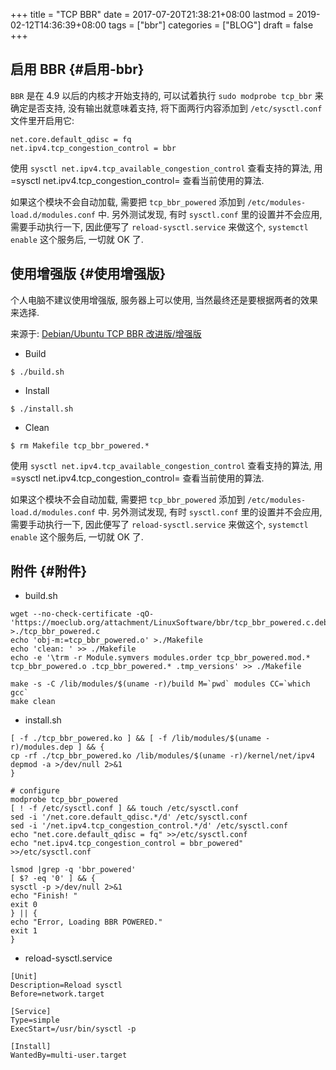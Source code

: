 +++
title = "TCP BBR"
date = 2017-07-20T21:38:21+08:00
lastmod = 2019-02-12T14:36:39+08:00
tags = ["bbr"]
categories = ["BLOG"]
draft = false
+++

## 启用 BBR {#启用-bbr}

`BBR` 是在 4.9 以后的内核才开始支持的, 可以试着执行 `sudo modprobe tcp_bbr` 来确定是否支持, 没有输出就意味着支持, 将下面两行内容添加到 `/etc/sysctl.conf` 文件里开启用它:

```shell
net.core.default_qdisc = fq
net.ipv4.tcp_congestion_control = bbr
```

使用 `sysctl net.ipv4.tcp_available_congestion_control` 查看支持的算法, 用=sysctl net.ipv4.tcp\_congestion\_control= 查看当前使用的算法.

如果这个模块不会自动加载, 需要把 `tcp_bbr_powered` 添加到 `/etc/modules-load.d/modules.conf` 中.
另外测试发现, 有时 `sysctl.conf` 里的设置并不会应用, 需要手动执行一下, 因此便写了 `reload-sysctl.service` 来做这个, `systemctl enable` 这个服务后, 一切就 OK 了.

<!--more-->


## 使用增强版 {#使用增强版}

个人电脑不建议使用增强版, 服务器上可以使用, 当然最终还是要根据两者的效果来选择.

来源于: [Debian/Ubuntu TCP BBR 改进版/增强版](https://moeclub.org/2017/06/24/278/)

-   Build

```shell
$ ./build.sh
```

-   Install

```shell
$ ./install.sh
```

-   Clean

```shell
$ rm Makefile tcp_bbr_powered.*
```

使用 `sysctl net.ipv4.tcp_available_congestion_control` 查看支持的算法, 用=sysctl net.ipv4.tcp\_congestion\_control= 查看当前使用的算法.

如果这个模块不会自动加载, 需要把 `tcp_bbr_powered` 添加到 `/etc/modules-load.d/modules.conf` 中.
另外测试发现, 有时 `sysctl.conf` 里的设置并不会应用, 需要手动执行一下, 因此便写了 `reload-sysctl.service` 来做这个, `systemctl enable` 这个服务后, 一切就 OK 了.


## 附件 {#附件}

-   build.sh

```shell
wget --no-check-certificate -qO- 'https://moeclub.org/attachment/LinuxSoftware/bbr/tcp_bbr_powered.c.deb' >./tcp_bbr_powered.c
echo 'obj-m:=tcp_bbr_powered.o' >./Makefile
echo 'clean: ' >> ./Makefile
echo -e '\trm -r Module.symvers modules.order tcp_bbr_powered.mod.* tcp_bbr_powered.o .tcp_bbr_powered.* .tmp_versions' >> ./Makefile

make -s -C /lib/modules/$(uname -r)/build M=`pwd` modules CC=`which gcc`
make clean
```

-   install.sh

```shell
[ -f ./tcp_bbr_powered.ko ] && [ -f /lib/modules/$(uname -r)/modules.dep ] && {
cp -rf ./tcp_bbr_powered.ko /lib/modules/$(uname -r)/kernel/net/ipv4
depmod -a >/dev/null 2>&1
}

# configure
modprobe tcp_bbr_powered
[ ! -f /etc/sysctl.conf ] && touch /etc/sysctl.conf
sed -i '/net.core.default_qdisc.*/d' /etc/sysctl.conf
sed -i '/net.ipv4.tcp_congestion_control.*/d' /etc/sysctl.conf
echo "net.core.default_qdisc = fq" >>/etc/sysctl.conf
echo "net.ipv4.tcp_congestion_control = bbr_powered" >>/etc/sysctl.conf

lsmod |grep -q 'bbr_powered'
[ $? -eq '0' ] && {
sysctl -p >/dev/null 2>&1
echo "Finish! "
exit 0
} || {
echo "Error, Loading BBR POWERED."
exit 1
}
```

-   reload-sysctl.service

```shell
[Unit]
Description=Reload sysctl
Before=network.target

[Service]
Type=simple
ExecStart=/usr/bin/sysctl -p

[Install]
WantedBy=multi-user.target
```
